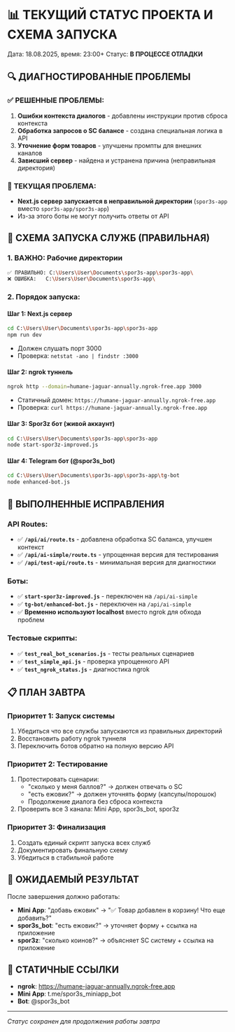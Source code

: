 # 📊 ТЕКУЩИЙ СТАТУС ПРОЕКТА И СХЕМА ЗАПУСКА

Дата: 18.08.2025, время: 23:00+
Статус: **В ПРОЦЕССЕ ОТЛАДКИ**

## 🔍 ДИАГНОСТИРОВАННЫЕ ПРОБЛЕМЫ

### ✅ **РЕШЕННЫЕ ПРОБЛЕМЫ:**
1. **Ошибки контекста диалогов** - добавлены инструкции против сброса контекста
2. **Обработка запросов о SC балансе** - создана специальная логика в API
3. **Уточнение форм товаров** - улучшены промпты для внешних каналов
4. **Зависший сервер** - найдена и устранена причина (неправильная директория)

### 🚨 **ТЕКУЩАЯ ПРОБЛЕМА:**
- **Next.js сервер запускается в неправильной директории** (`spor3s-app` вместо `spor3s-app/spor3s-app`)
- Из-за этого боты не могут получить ответы от API

## 🚀 СХЕМА ЗАПУСКА СЛУЖБ (ПРАВИЛЬНАЯ)

### **1. ВАЖНО: Рабочие директории**
```bash
✅ ПРАВИЛЬНО: C:\Users\User\Documents\spor3s-app\spor3s-app\
❌ ОШИБКА:   C:\Users\User\Documents\spor3s-app\
```

### **2. Порядок запуска:**

#### **Шаг 1: Next.js сервер**
```bash
cd C:\Users\User\Documents\spor3s-app\spor3s-app
npm run dev
```
- Должен слушать порт 3000
- Проверка: `netstat -ano | findstr :3000`

#### **Шаг 2: ngrok туннель**
```bash
ngrok http --domain=humane-jaguar-annually.ngrok-free.app 3000
```
- Статичный домен: `https://humane-jaguar-annually.ngrok-free.app`
- Проверка: `curl https://humane-jaguar-annually.ngrok-free.app`

#### **Шаг 3: Spor3z бот (живой аккаунт)**
```bash
cd C:\Users\User\Documents\spor3s-app\spor3s-app
node start-spor3z-improved.js
```

#### **Шаг 4: Telegram бот (@spor3s_bot)**
```bash
cd C:\Users\User\Documents\spor3s-app\spor3s-app\tg-bot
node enhanced-bot.js
```

## 🔧 ВЫПОЛНЕННЫЕ ИСПРАВЛЕНИЯ

### **API Routes:**
- ✅ **`/api/ai/route.ts`** - добавлена обработка SC баланса, улучшен контекст
- ✅ **`/api/ai-simple/route.ts`** - упрощенная версия для тестирования
- ✅ **`/api/test-api/route.ts`** - минимальная версия для диагностики

### **Боты:**
- ✅ **`start-spor3z-improved.js`** - переключен на `/api/ai-simple`
- ✅ **`tg-bot/enhanced-bot.js`** - переключен на `/api/ai-simple`
- ✅ **Временно используют localhost** вместо ngrok для обхода проблем

### **Тестовые скрипты:**
- ✅ **`test_real_bot_scenarios.js`** - тесты реальных сценариев
- ✅ **`test_simple_api.js`** - проверка упрощенного API
- ✅ **`test_ngrok_status.js`** - диагностика ngrok

## 📋 ПЛАН ЗАВТРА

### **Приоритет 1: Запуск системы**
1. Убедиться что все службы запускаются из правильных директорий
2. Восстановить работу ngrok туннеля
3. Переключить ботов обратно на полную версию API

### **Приоритет 2: Тестирование**
1. Протестировать сценарии:
   - "сколько у меня баллов?" → должен отвечать о SC
   - "есть ежовик?" → должен уточнять форму (капсулы/порошок)
   - Продолжение диалога без сброса контекста
2. Проверить все 3 канала: Mini App, spor3s_bot, spor3z

### **Приоритет 3: Финализация**
1. Создать единый скрипт запуска всех служб
2. Документировать финальную схему
3. Убедиться в стабильной работе

## 🎯 ОЖИДАЕМЫЙ РЕЗУЛЬТАТ

После завершения должно работать:
- **Mini App**: "добавь ежовик" → "✅ Товар добавлен в корзину! Что еще добавить?"
- **spor3s_bot**: "есть ежовик?" → уточняет форму + ссылка на приложение
- **spor3z**: "сколько коинов?" → объясняет SC систему + ссылка на приложение

## 🔗 СТАТИЧНЫЕ ССЫЛКИ
- **ngrok**: https://humane-jaguar-annually.ngrok-free.app
- **Mini App**: t.me/spor3s_miniapp_bot
- **Bot**: @spor3s_bot

---
*Статус сохранен для продолжения работы завтра*
